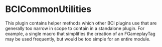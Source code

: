 # BCICommonUtilities

This plugin contains helper methods which other BCI plugins use that are generally too narrow in scope to contain in a standalone plugin. For example, a single macro that simplifies the creation of an FGameplayTag may be used frequently, but would be too simple for an entire module.
